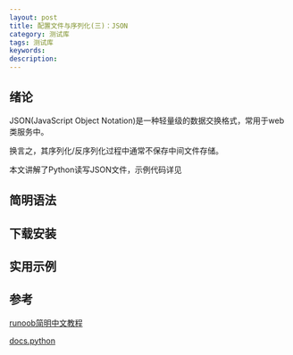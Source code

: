 ```yaml
---
layout: post
title: 配置文件与序列化(三)：JSON
category: 测试库
tags: 测试库
keywords: 
description: 
---
```


## 绪论
JSON(JavaScript Object Notation)是一种轻量级的数据交换格式，常用于web类服务中。

换言之，其序列化/反序列化过程中通常不保存中间文件存储。

本文讲解了Python读写JSON文件，示例代码详见


## 简明语法


## 下载安装





## 实用示例





## 参考


[runoob简明中文教程](http://www.runoob.com/python/python-json.html)


[docs.python](https://docs.python.org/2/library/json.html)